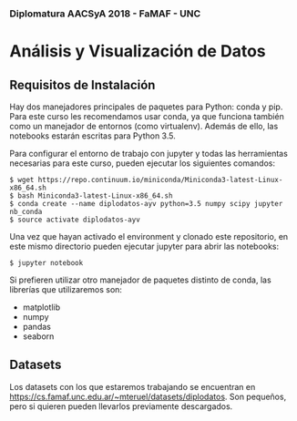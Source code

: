 ### Diplomatura AACSyA 2018 - FaMAF - UNC
# Análisis y Visualización de Datos


## Requisitos de Instalación

Hay dos manejadores principales de paquetes para Python: conda y pip. Para este curso les recomendamos usar conda, ya que funciona también como un manejador de entornos (como virtualenv). Además de ello, las notebooks estarán escritas para Python 3.5.

Para configurar el entorno de trabajo con jupyter y todas las herramientas necesarias para este curso, pueden ejecutar los siguientes comandos:

```
$ wget https://repo.continuum.io/miniconda/Miniconda3-latest-Linux-x86_64.sh
$ bash Miniconda3-latest-Linux-x86_64.sh
$ conda create --name diplodatos-ayv python=3.5 numpy scipy jupyter nb_conda
$ source activate diplodatos-ayv
```

Una vez que hayan activado el environment y clonado este repositorio, en este mismo directorio pueden ejecutar jupyter para abrir las notebooks:

```
$ jupyter notebook
```

Si prefieren utilizar otro manejador de paquetes distinto de conda, las librerías que utilizaremos son:

* matplotlib
* numpy
* pandas
* seaborn

## Datasets

Los datasets con los que estaremos trabajando se encuentran en https://cs.famaf.unc.edu.ar/~mteruel/datasets/diplodatos. Son pequeños, pero si quieren pueden llevarlos previamente descargados.


